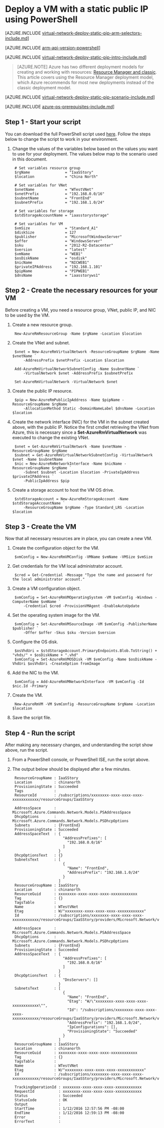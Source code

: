 
<properties 
   pageTitle="Deploy a VM with a static public IP using PowerShell in Resource Manager | Azure"
   description="Learn how to deploy VMs with a static public IP using PowerShell in Resource Manager"
   services="virtual-network"
   documentationCenter="na"
   authors="telmosampaio"
   manager="carmonm"
   editor=""
   tags="azure-resource-manager"
/>
<tags
	ms.service="virtual-network"
	ms.date="03/15/2016"
	wacn.date=""/>

# Deploy a VM with a static public IP using PowerShell

[AZURE.INCLUDE [virtual-network-deploy-static-pip-arm-selectors-include.md](../includes/virtual-network-deploy-static-pip-arm-selectors-include.md)]

[AZURE.INCLUDE [arm-api-version-powershell](../includes/arm-api-version-powershell.md)]

[AZURE.INCLUDE [virtual-network-deploy-static-pip-intro-include.md](../includes/virtual-network-deploy-static-pip-intro-include.md)]

> [AZURE.NOTE] Azure has two different deployment models for creating and working with resources:  [Resource Manager and classic](/documentation/articles/resource-manager-deployment-model/).  This article covers using the Resource Manager deployment model, which Azure recommends for most new deployments instead of the classic deployment model.

[AZURE.INCLUDE [virtual-network-deploy-static-pip-scenario-include.md](../includes/virtual-network-deploy-static-pip-scenario-include.md)]

[AZURE.INCLUDE [azure-ps-prerequisites-include.md](../includes/azure-ps-prerequisites-include.md)]

## Step 1 - Start your script

You can download the full PowerShell script used [here](https://raw.githubusercontent.com/Azure/azure-quickstart-templates/master/IaaS-Story/03-Static-public-IP/virtual-network-deploy-static-pip-arm-ps.ps1). Follow the steps below to change the script to work in your environment.

1. Change the values of the variables below based on the values you want to use for your deployment. The values below map to the scenario used in this document.

		# Set variables resource group
		$rgName                = "IaaSStory"
		$location              = "China North"
		
		# Set variables for VNet
		$vnetName              = "WTestVNet"
		$vnetPrefix            = "192.168.0.0/16"
		$subnetName            = "FrontEnd"
		$subnetPrefix          = "192.168.1.0/24"
		
		# Set variables for storage
		$stdStorageAccountName = "iaasstorystorage"
		
		# Set variables for VM
		$vmSize                = "Standard_A1"
		$diskSize              = 127
		$publisher             = "MicrosoftWindowsServer"
		$offer                 = "WindowsServer"
		$sku                   = "2012-R2-Datacenter"
		$version               = "latest"
		$vmName                = "WEB1"
		$osDiskName            = "osdisk"
		$nicName               = "NICWEB1"
		$privateIPAddress      = "192.168.1.101"
		$pipName               = "PIPWEB1"
		$dnsName               = "iaasstoryws1"

## Step 2 - Create the necessary resources for your VM

Before creating a VM, you need a resource group, VNet, public IP, and NIC to be used by the VM.

1. Create a new resource group.

		New-AzureRmResourceGroup -Name $rgName -Location $location
		
2. Create the VNet and subnet.

		$vnet = New-AzureRmVirtualNetwork -ResourceGroupName $rgName -Name $vnetName `
		    -AddressPrefix $vnetPrefix -Location $location   
		
		Add-AzureRmVirtualNetworkSubnetConfig -Name $subnetName `
		    -VirtualNetwork $vnet -AddressPrefix $subnetPrefix
		
		Set-AzureRmVirtualNetwork -VirtualNetwork $vnet 

3. Create the public IP resource. 

		$pip = New-AzureRmPublicIpAddress -Name $pipName -ResourceGroupName $rgName `
		    -AllocationMethod Static -DomainNameLabel $dnsName -Location $location

4. Create the network interface (NIC) for the VM in the subnet created above, with the public IP. Notice the first cmdlet retrieving the VNet from Azure, this is necessary since a **Set-AzureRmVirtualNetwork** was executed to change the existing VNet.

		$vnet = Get-AzureRmVirtualNetwork -Name $vnetName -ResourceGroupName $rgName
		$subnet = Get-AzureRmVirtualNetworkSubnetConfig -VirtualNetwork $vnet -Name $subnetName
		$nic = New-AzureRmNetworkInterface -Name $nicName -ResourceGroupName $rgName `
		    -Subnet $subnet -Location $location -PrivateIpAddress $privateIPAddress `
		    -PublicIpAddress $pip

5. Create a storage account to host the VM OS drive.

		$stdStorageAccount = New-AzureRmStorageAccount -Name $stdStorageAccountName `
		    -ResourceGroupName $rgName -Type Standard_LRS -Location $location

## Step 3 - Create the VM 

Now that all necessary resources are in place, you can create a new VM.

1. Create the configuration object for the VM.

		$vmConfig = New-AzureRmVMConfig -VMName $vmName -VMSize $vmSize 

1. Get credentials for the VM local administrator account.

		$cred = Get-Credential -Message "Type the name and password for the local administrator account."

2. Create a VM configuration object.

		$vmConfig = Set-AzureRmVMOperatingSystem -VM $vmConfig -Windows -ComputerName $vmName `
    		-Credential $cred -ProvisionVMAgent -EnableAutoUpdate

3. Set the operating system image for the VM.

		$vmConfig = Set-AzureRmVMSourceImage -VM $vmConfig -PublisherName $publisher `
    		-Offer $offer -Skus $sku -Version $version

4. Configure the OS disk.

		$osVhdUri = $stdStorageAccount.PrimaryEndpoints.Blob.ToString() + "vhds/" + $osDiskName + ".vhd"
		$vmConfig = Set-AzureRmVMOSDisk -VM $vmConfig -Name $osDiskName -VhdUri $osVhdUri -CreateOption fromImage

5. Add the NIC to the VM.

		$vmConfig = Add-AzureRmVMNetworkInterface -VM $vmConfig -Id $nic.Id -Primary

6. Create the VM.

		New-AzureRmVM -VM $vmConfig -ResourceGroupName $rgName -Location $location

7. Save the script file.

## Step 4 - Run the script

After making any necessary changes, and understanding the script show above, run the script. 

1. From a PowerShell console, or PowerShell ISE, run the script above.
2. The output below should be displayed after a few minutes.

		ResourceGroupName : IaaSStory
		Location          : chinanorth
		ProvisioningState : Succeeded
		Tags              : 
		ResourceId        : /subscriptions/xxxxxxxx-xxxx-xxxx-xxxx-xxxxxxxxxxxx/resourceGroups/IaaSStory
				
		AddressSpace      : Microsoft.Azure.Commands.Network.Models.PSAddressSpace
		DhcpOptions       : Microsoft.Azure.Commands.Network.Models.PSDhcpOptions
		Subnets           : {FrontEnd}
		ProvisioningState : Succeeded
		AddressSpaceText  : {
		                      "AddressPrefixes": [
		                        "192.168.0.0/16"
		                      ]
		                    }
		DhcpOptionsText   : {}
		SubnetsText       : [
		                      {
		                        "Name": "FrontEnd",
		                        "AddressPrefix": "192.168.1.0/24"
		                      }
		                    ]
		ResourceGroupName : IaaSStory
		Location          : chinanorth
		ResourceGuid      : xxxxxxxx-xxxx-xxxx-xxxx-xxxxxxxxxxxx
		Tag               : {}
		TagsTable         : 
		Name              : WTestVNet
		Etag              : W/"xxxxxxxx-xxxx-xxxx-xxxx-xxxxxxxxxxxx"
		Id                : /subscriptions/xxxxxxxx-xxxx-xxxx-xxxx-xxxxxxxxxxxx/resourceGroups/IaaSStory/providers/Microsoft.Network/virtualNetworks/WTestVNet
		
		AddressSpace      : Microsoft.Azure.Commands.Network.Models.PSAddressSpace
		DhcpOptions       : Microsoft.Azure.Commands.Network.Models.PSDhcpOptions
		Subnets           : {FrontEnd}
		ProvisioningState : Succeeded
		AddressSpaceText  : {
		                      "AddressPrefixes": [
		                        "192.168.0.0/16"
		                      ]
		                    }
		DhcpOptionsText   : {
		                      "DnsServers": []
		                    }
		SubnetsText       : [
		                      {
		                        "Name": "FrontEnd",
		                        "Etag": "W/\"xxxxxxxx-xxxx-xxxx-xxxx-xxxxxxxxxxxx\"",
		                        "Id": "/subscriptions/xxxxxxxx-xxxx-xxxx-xxxx-xxxxxxxxxxxx/resourceGroups/IaaSStory/providers/Microsoft.Network/virtualNetworks/WTestVNet/subnets/FrontEnd",
		                        "AddressPrefix": "192.168.1.0/24",
		                        "IpConfigurations": [],
		                        "ProvisioningState": "Succeeded"
		                      }
		                    ]
		ResourceGroupName : IaaSStory
		Location          : chinanorth
		ResourceGuid      : xxxxxxxx-xxxx-xxxx-xxxx-xxxxxxxxxxxx
		Tag               : {}
		TagsTable         : 
		Name              : WTestVNet
		Etag              : W/"xxxxxxxx-xxxx-xxxx-xxxx-xxxxxxxxxxxx"
		Id                : /subscriptions/xxxxxxxx-xxxx-xxxx-xxxx-xxxxxxxxxxxx/resourceGroups/IaaSStory/providers/Microsoft.Network/virtualNetworks/WTestVNet
				
		TrackingOperationId : xxxxxxxx-xxxx-xxxx-xxxx-xxxxxxxxxxxx
		RequestId           : xxxxxxxx-xxxx-xxxx-xxxx-xxxxxxxxxxxx
		Status              : Succeeded
		StatusCode          : OK
		Output              : 
		StartTime           : 1/12/2016 12:57:56 PM -08:00
		EndTime             : 1/12/2016 12:59:13 PM -08:00
		Error               : 
		ErrorText           : 

